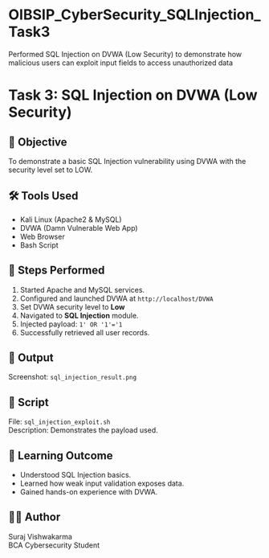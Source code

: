 # OIBSIP_CyberSecurity_SQLInjection_Task3
Performed SQL Injection on DVWA (Low Security) to demonstrate how malicious users can exploit input fields to access unauthorized data

# Task 3: SQL Injection on DVWA (Low Security)

## 🔐 Objective
To demonstrate a basic SQL Injection vulnerability using DVWA with the security level set to LOW.

## 🛠 Tools Used
- Kali Linux (Apache2 & MySQL)
- DVWA (Damn Vulnerable Web App)
- Web Browser
- Bash Script

## 🔎 Steps Performed
1. Started Apache and MySQL services.
2. Configured and launched DVWA at `http://localhost/DVWA`
3. Set DVWA security level to **Low**
4. Navigated to **SQL Injection** module.
5. Injected payload: `1' OR '1'='1`
6. Successfully retrieved all user records.

## 📸 Output
Screenshot: `sql_injection_result.png`

## 📜 Script
File: `sql_injection_exploit.sh`  
Description: Demonstrates the payload used.

## 📘 Learning Outcome
- Understood SQL Injection basics.
- Learned how weak input validation exposes data.
- Gained hands-on experience with DVWA.

## 🙋‍♂️ Author
Suraj Vishwakarma  
BCA Cybersecurity Student  


